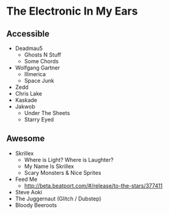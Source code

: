 The Electronic In My Ears
=========================

Accessible
----------

* Deadmau5
  * Ghosts N Stuff
  * Some Chords
* Wolfgang Gartner
  * Illmerica
  * Space Junk
* Zedd
* Chris Lake
* Kaskade
* Jakwob
  * Under The Sheets
  * Starry Eyed


Awesome
-------

* Skrillex
  * Where is Light? Where is Laughter?
  * My Name Is Skrillex
  * Scary Monsters & Nice Sprites
* Feed Me
  * http://beta.beatport.com/#/release/to-the-stars/377411
* Steve Aoki
* The Juggernaut (Glitch / Dubstep)
* Bloody Beeroots

